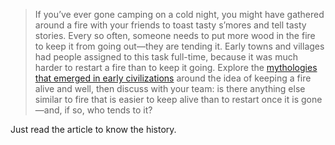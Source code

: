 > If you’ve ever gone camping on a cold night, you might have gathered around a fire with your friends to toast tasty s’mores and tell tasty stories. Every so often, someone needs to put more wood in the fire to keep it from going out—they are tending it. Early towns and villages had people assigned to this task full-time, because it was much harder to restart a fire than to keep it going. Explore the [mythologies that emerged in early civilizations](https://library.acropolis.org/keeping-the-flame-alive/) around the idea of keeping a fire alive and well, then discuss with your team: is there anything else similar to fire that is easier to keep alive than to restart once it is gone—and, if so, who tends to it?

Just read the article to know the history.

